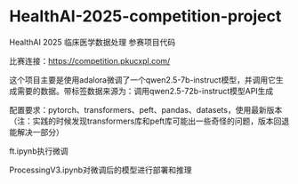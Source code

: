 ﻿# HealthAI-2025-competition-project
HealthAI 2025 临床医学数据处理 参赛项目代码

比赛连接：https://competition.pkucxpl.com/

这个项目主要是使用adalora微调了一个qwen2.5-7b-instruct模型，并调用它生成需要的数据。带标签数据来源为：调用qwen2.5-72b-instruct模型API生成

配置要求：pytorch、transformers、peft、pandas、datasets，使用最新版本
（注：实践的时候发现transformers库和peft库可能出一些奇怪的问题，版本回退能解决一部分）

ft.ipynb执行微调

ProcessingV3.ipynb对微调后的模型进行部署和推理